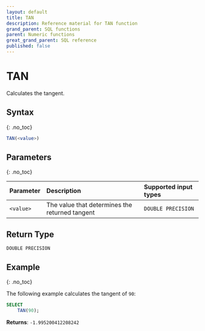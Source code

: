 ```yaml
---
layout: default
title: TAN
description: Reference material for TAN function
grand_parent: SQL functions
parent: Numeric functions
great_grand_parent: SQL reference
published: false
---
```


# TAN

Calculates the tangent.

## Syntax
{: .no_toc}

```sql
TAN(<value>)
```
## Parameters
{: .no_toc}

| Parameter | Description     | Supported input types | 
| :--------- | :--------------------------------- | :---------|
| `<value>`   | The value that determines the returned tangent | `DOUBLE PRECISION` | 

## Return Type
`DOUBLE PRECISION`

## Example
{: .no_toc}

The following example calculates the tangent of `90`: 
```sql
SELECT
    TAN(90);
```

**Returns**: `-1.995200412208242`
